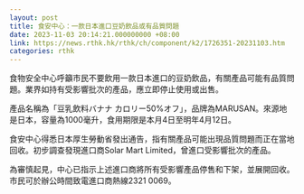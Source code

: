 ```yaml
---
layout: post
title: 食安中心：一款日本進口豆奶飲品或有品質問題
date: 2023-11-03 20:14:21.000000000 +08:00
link: https://news.rthk.hk/rthk/ch/component/k2/1726351-20231103.htm
categories: rthk
---
```


食物安全中心呼籲市民不要飲用一款日本進口的豆奶飲品，有關產品可能有品質問題。業界如持有受影響批次的產品，應立即停止使用或出售。

產品名稱為「豆乳飲料バナナ カロリー50%オフ」，品牌為MARUSAN。來源地是日本，容量為1000毫升，食用期限是本月4日至明年4月12日。

食安中心得悉日本厚生勞動省發出通告，指有關產品可能出現品質問題而正在當地回收。初步調查發現進口商Solar Mart Limited，曾進口受影響批次的產品。

為審慎起見，中心已指示上述進口商將所有受影響產品停售和下架，並展開回收。市民可於辦公時間致電進口商熱線2321 0069。
